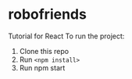 # robofriends

Tutorial for React To run the project:

1. Clone this repo
1. Run `<npm install>`
1. Run npm start
